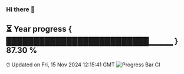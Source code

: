 ### Hi there 👋
⏳ Year progress { ██████████████████████████▁▁▁▁ } 87.30 %
---
⏰ Updated on Fri, 15 Nov 2024 12:15:41 GMT
![Progress Bar CI](https://github.com/Moyi321/Moyi321/workflows/Progress%20Bar%20CI/badge.svg)

